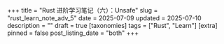 +++
title = "Rust 进阶学习笔记（六）：Unsafe"
slug = "rust_learn_note_adv_5"
date = 2025-07-09
updated = 2025-07-10
description = ""
draft = true
[taxonomies]
tags = ["Rust", "Learn"]
[extra]
pinned = false
post_listing_date = "both"
+++

